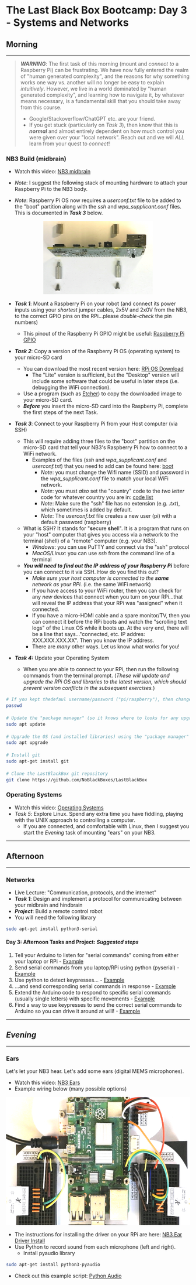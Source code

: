 # The Last Black Box Bootcamp: Day 3 - Systems and Networks

## Morning

----

> ***WARNING***: The first task of this morning (mount and *connect to* a Raspberry Pi) can be frustrating. We have now fully entered the realm of "human generated complexity", and the reasons for why something works one way vs. another will no longer be easy to explain *intuitively*. However, we live in a world dominated by "human generated complexity", and learning how to navigate it, by whatever means necessary, is a fundamental skill that you should take away from this course.
> - Google/Stackoverflow/ChatGPT etc. are your friend.
> - If you get stuck (particularly on *Task 3*), then know that this is ***normal*** and almost entirely dependent on how much control you were given over your "local network". Reach out and we will *ALL* learn from your quest to *connect*!

### NB3 Build (midbrain)

- Watch this video: [NB3 midbrain](https://vimeo.com/627777644)

- *Note*: I suggest the following stack of mounting hardware to attach your Raspberry Pi to the NB3 body.
- *Note*: Raspberry Pi OS now requires a *userconf.txt* file to be added to the "boot" partition along with the *ssh* and *wpa_supplicant.conf* files. This is documented in ***Task 3*** below.

<p align="center">
<img src="resources/images/raspberry_pi_mount.png" alt="Raspberry Pi Mount" width="300" height="200">
</p>

- ***Task 1***: Mount a Raspberry Pi on your robot (and connect its power inputs using your *shortest* jumper cables, 2x5V and 2x0V from the NB3, to the correct GPIO pins on the RPi...please *double-check* the pin numbers)
  - This pinout of the Raspberry Pi GPIO might be useful: [Raspberry Pi GPIO](resources/images/rpi_GPIO_pinout.png)
- ***Task 2***: Copy a version of the Raspberry Pi OS (operating system) to your micro-SD card
  - You can download the most recent version here: [RPi OS Download](https://www.raspberrypi.com/software/operating-systems/)
    - The "Lite" version is sufficient, but the "Desktop" version will include some software that could be useful in later steps (i.e. debugging the WiFi connection).
  - Use a program (such as [Etcher](https://www.balena.io/etcher/)) to copy the downloaded image to your micro-SD card.
  - ***Before*** you insert the micro-SD card into the Raspberry Pi, complete the first steps of the next Task.
- ***Task 3***: Connect to your Raspberry Pi from your Host computer (via SSH)
  - This will require adding three files to the "boot" partition on the micro-SD card that tell your NB3's Raspberry Pi how to connect to a WiFi network.
    - Examples of the files (*ssh* and *wpa_supplicant.conf* and *userconf.txt*) that you need to add can be found here: [boot](resources/connecting/boot)
      - *Note*: you must change the Wifi name (SSID) and password in the *wpa_supplicant.conf* file to match your local WiFi network.
      - *Note*: you must *also* set the "country" code to the *two letter* code for whatever country you are in: [code list](https://en.wikipedia.org/wiki/List_of_ISO_3166_country_codes)
      - *Note*: Make sure the "ssh" file has no extension (e.g. *.txt*), which sometimes is added by default.
      - *Note*: The *userconf.txt* file creates a new user (pi) with a default password (raspberry)
  - What is SSH? It stands for "**s**ecure **sh**ell". It is a program that runs on your "host" computer that gives you access via a network to the terminal (shell) of a "remote" computer (e.g. your NB3).
    - *Windows*: you can use PuTTY and connect via the "ssh" protocol
    - *MacOS/Linux*: you can use *ssh* from the command line of a terminal
  - ***You will need to find out the IP address of your Raspberry Pi*** before you can connect to it via SSH. How do you find this out?
    - *Make sure your host computer is connected to the ***same*** network as your RPi.* (i.e. the same WiFi network)
    - If you have access to your WiFi router, then you can check for any *new* devices that connect when you turn on your RPi...that will reveal the IP address that your RPi was "assigned" when it connected.
    - If you have a micro-HDMI cable and a spare monitor/TV, then you can connect it before the RPi boots and watch the "scrolling text logs" of the Linux OS while it boots up. At the very end, there will be a line that says..."connected, etc. IP addres: XXX.XXX.XXX.XX". Then you know the IP address.
    - There are *many* other ways. Let us know what works for you!

- ***Task 4:*** Update your Operating System
  - When you are able to connect to your RPi, then run the following commands from the terminal prompt. (*These will update and upgrade the RPi OS and libraries to the latest version, which should prevent version conflicts in the subsequent exercises.*)

```bash
# If you kept thedefaul username/password ("pi/raspberry"), then change the default password
passwd

# Update the "package manager" (so it knows where to looks for any upgrades)
sudo apt update

# Upgrade the OS (and installed libraries) using the "package manager"
sudo apt upgrade

# Install git
sudo apt-get install git

# Clone the LastBlackBox git repository
git clone https://github.com/NoBlackBoxes/LastBlackBox
```

### Operating Systems

- Watch this video: [Operating Systems](https://vimeo.com/630456267)
- *Task 5*: Explore Linux. Spend any extra time you have fiddling, playing with the UNIX approach to controlling a computer.
  - If you are connected, and comfortable with Linux, then I suggest you start the *Evening* task of mounting "ears" on your NB3.

----

## Afternoon

----

### Networks

- Live Lecture: "Communication, protocols, and the internet"
- ***Task 1***: Design and implement a protocol for communicating between your midbrain and hindbrain
- ***Project***: Build a remote control robot
- You will need the following library

```bash
sudo apt-get install python3-serial
```

#### Day 3: Afternoon Tasks and Project: *Suggested steps*

1. Tell your Arduino to listen for "serial commands" coming from either your laptop or RPi - [Example](resources/arduino/serial_server)
2. Send serial commands from you laptop/RPi using python (pyserial) - [Example](resources/python/serial)
3. Use python to detect keypresses... - [Example](resources/python/keyboard)
4. ...and send corresponding serial commands in response - [Example](resources/python/kerial)
5. Extend the Arduino code to respond to specific serial commands (usually single letters) with specific movements - [Example](resources/arduino/serial_controller)
6. Find a way to use keypresses to send the correct serial commands to Arduino so you can drive it around at will! - [Example](resources/python/drive)

----

## *Evening*

----

### Ears

Let's let your NB3 hear. Let's add some ears (digital MEMS microphones).

- Watch this video: [NB3 Ears](https://vimeo.com/630461945)
- Example wiring below (many possible options)
<p align="center">
<img src="resources/images/NB3_ears_wiring.png" alt="NB3 Ears Wiring" width="600" height="350">
</p>

- The instructions for installing the driver on your RPi are here: [NB3 Ear Driver Install](https://github.com/NoBlackBoxes/LastBlackBox/tree/master/boxes/hearing/i2s/driver)
- Use Python to record sound from each microphone (left and right).
  - Install pyaudio library

```bash
sudo apt-get install python3-pyaudio
```
  - Check out this example script: [Python Audio](resources/python/audio/record.py)
